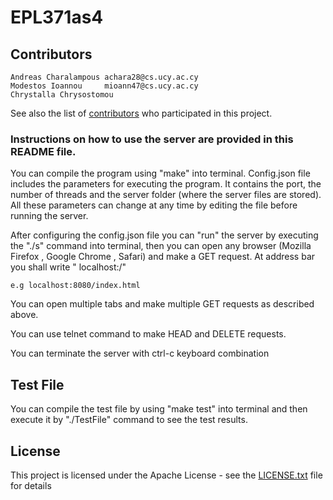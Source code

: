 # EPL371as4

## Contributors
```
Andreas Charalampous achara28@cs.ucy.ac.cy
Modestos Ioannou     mioann47@cs.ucy.ac.cy
Chrystalla Chrysostomou

```
See also the list of [contributors](https://github.com/mioann47/EPL371as4/contributors) who participated in this project.


### Instructions on how to use the server are provided in this README file.
You can compile the program using "make" into terminal. Config.json file includes the parameters
for executing the program. It contains the port, the number of threads and the server folder (where the server files are stored).
All these parameters can change at any time by editing the file before running the server.

After configuring the config.json file you can "run" the server by executing the "./s" command 
into terminal, then you can open any browser (Mozilla Firefox , Google Chrome , Safari)
and make a GET request. At address bar you shall write " localhost:<port>/<file>"


```
e.g localhost:8080/index.html
```

You can open multiple tabs and make multiple GET requests as described above.

You can use telnet command to make HEAD and DELETE requests.

You can terminate the server with ctrl-c keyboard combination

## Test File
You can compile the test file by using "make test" into terminal and then execute it by "./TestFile" command
to see the test results.

## License

This project is licensed under the Apache License - see the [LICENSE.txt](LICENSE.txt) file for details
